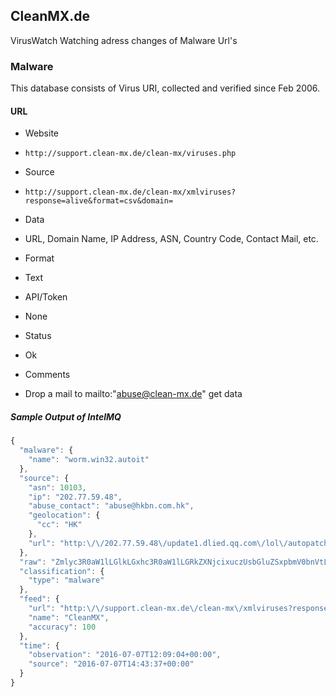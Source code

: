 ## CleanMX.de

VirusWatch Watching adress changes of Malware Url's

### Malware

This database consists of Virus URI, collected and verified since Feb 2006.

#### URL
>
* Website
 - `http://support.clean-mx.de/clean-mx/viruses.php`
* Source
 - `http://support.clean-mx.de/clean-mx/xmlviruses?response=alive&format=csv&domain=`
* Data
 - URL, Domain Name, IP Address, ASN, Country Code, Contact Mail, etc.
* Format
 - Text
* API/Token
 - None
* Status
 - Ok
* Comments
 - Drop a mail to mailto:"abuse@clean-mx.de" get data

##### Sample Output of IntelMQ

```javascript
{
  "malware": {
    "name": "worm.win32.autoit"
  },
  "source": {
    "asn": 10103,
    "ip": "202.77.59.48",
    "abuse_contact": "abuse@hkbn.com.hk",
    "geolocation": {
      "cc": "HK"
    },
    "url": "http:\/\/202.77.59.48\/update1.dlied.qq.com\/lol\/autopatch\/3189\/LOL_V3189_0617123122_15D.exe?mkey=577e0af794dea683&f=6606&c=0&p=.exe"
  },
  "raw": "Zmlyc3R0aW1lLGlkLGxhc3R0aW1lLGRkZXNjcixuczUsbGluZSxpbmV0bnVtLHN1YixuZXRuYW1lLGlwLG5zNCx1cmwsbnMxLGNvdW50cnksc2Nhbm5lcix2aXJ1c25hbWUsbnMyLGVtYWlsLHJlY2VudCxzb3VyY2UsYXMsbnMzLHJlc3BvbnNlLGRvbWFpbixyZXZpZXc=",
  "classification": {
    "type": "malware"
  },
  "feed": {
    "url": "http:\/\/support.clean-mx.de\/clean-mx\/xmlviruses?response=alive&format=csv&domain=",
    "name": "CleanMX",
    "accuracy": 100
  },
  "time": {
    "observation": "2016-07-07T12:09:04+00:00",
    "source": "2016-07-07T14:43:37+00:00"
  }
}
```